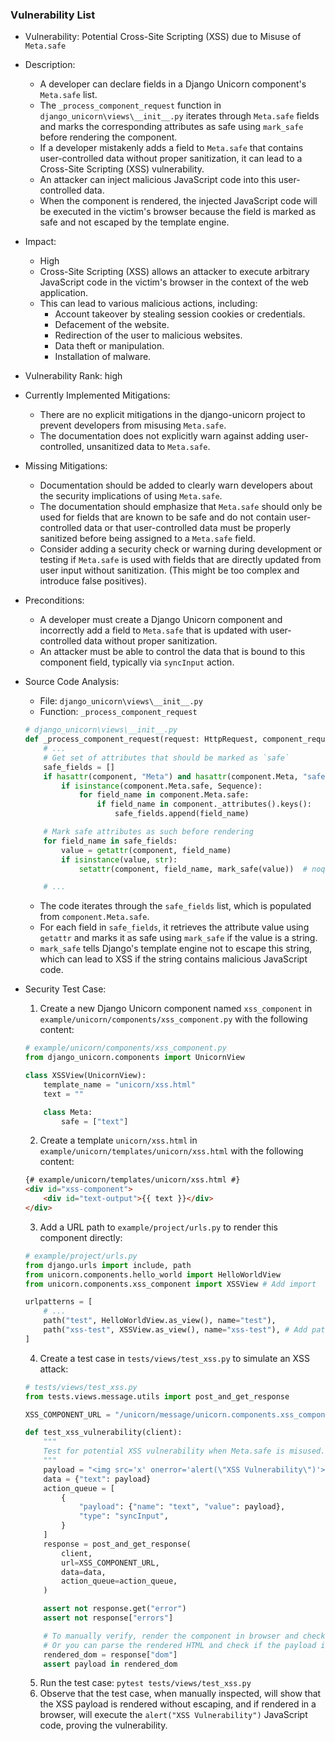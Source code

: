 ### Vulnerability List

- Vulnerability: Potential Cross-Site Scripting (XSS) due to Misuse of `Meta.safe`

- Description:
    - A developer can declare fields in a Django Unicorn component's `Meta.safe` list.
    - The `_process_component_request` function in `django_unicorn\views\__init__.py` iterates through `Meta.safe` fields and marks the corresponding attributes as safe using `mark_safe` before rendering the component.
    - If a developer mistakenly adds a field to `Meta.safe` that contains user-controlled data without proper sanitization, it can lead to a Cross-Site Scripting (XSS) vulnerability.
    - An attacker can inject malicious JavaScript code into this user-controlled data.
    - When the component is rendered, the injected JavaScript code will be executed in the victim's browser because the field is marked as safe and not escaped by the template engine.

- Impact:
    - High
    - Cross-Site Scripting (XSS) allows an attacker to execute arbitrary JavaScript code in the victim's browser in the context of the web application.
    - This can lead to various malicious actions, including:
        - Account takeover by stealing session cookies or credentials.
        - Defacement of the website.
        - Redirection of the user to malicious websites.
        - Data theft or manipulation.
        - Installation of malware.

- Vulnerability Rank: high

- Currently Implemented Mitigations:
    - There are no explicit mitigations in the django-unicorn project to prevent developers from misusing `Meta.safe`.
    - The documentation does not explicitly warn against adding user-controlled, unsanitized data to `Meta.safe`.

- Missing Mitigations:
    - Documentation should be added to clearly warn developers about the security implications of using `Meta.safe`.
    - The documentation should emphasize that `Meta.safe` should only be used for fields that are known to be safe and do not contain user-controlled data or that user-controlled data must be properly sanitized before being assigned to a `Meta.safe` field.
    - Consider adding a security check or warning during development or testing if `Meta.safe` is used with fields that are directly updated from user input without sanitization. (This might be too complex and introduce false positives).

- Preconditions:
    - A developer must create a Django Unicorn component and incorrectly add a field to `Meta.safe` that is updated with user-controlled data without proper sanitization.
    - An attacker must be able to control the data that is bound to this component field, typically via `syncInput` action.

- Source Code Analysis:
    - File: `django_unicorn\views\__init__.py`
    - Function: `_process_component_request`
    ```python
    # django_unicorn\views\__init__.py
    def _process_component_request(request: HttpRequest, component_request: ComponentRequest) -> Dict:
        # ...
        # Get set of attributes that should be marked as `safe`
        safe_fields = []
        if hasattr(component, "Meta") and hasattr(component.Meta, "safe"):
            if isinstance(component.Meta.safe, Sequence):
                for field_name in component.Meta.safe:
                    if field_name in component._attributes().keys():
                        safe_fields.append(field_name)

        # Mark safe attributes as such before rendering
        for field_name in safe_fields:
            value = getattr(component, field_name)
            if isinstance(value, str):
                setattr(component, field_name, mark_safe(value))  # noqa: S308

        # ...
    ```
    - The code iterates through the `safe_fields` list, which is populated from `component.Meta.safe`.
    - For each field in `safe_fields`, it retrieves the attribute value using `getattr` and marks it as safe using `mark_safe` if the value is a string.
    - `mark_safe` tells Django's template engine not to escape this string, which can lead to XSS if the string contains malicious JavaScript code.

- Security Test Case:
    1. Create a new Django Unicorn component named `xss_component` in `example/unicorn/components/xss_component.py` with the following content:
    ```python
    # example/unicorn/components/xss_component.py
    from django_unicorn.components import UnicornView

    class XSSView(UnicornView):
        template_name = "unicorn/xss.html"
        text = ""

        class Meta:
            safe = ["text"]
    ```
    2. Create a template `unicorn/xss.html` in `example/unicorn/templates/unicorn/xss.html` with the following content:
    ```html
    {# example/unicorn/templates/unicorn/xss.html #}
    <div id="xss-component">
        <div id="text-output">{{ text }}</div>
    </div>
    ```
    3. Add a URL path to `example/project/urls.py` to render this component directly:
    ```python
    # example/project/urls.py
    from django.urls import include, path
    from unicorn.components.hello_world import HelloWorldView
    from unicorn.components.xss_component import XSSView # Add import

    urlpatterns = [
        # ...
        path("test", HelloWorldView.as_view(), name="test"),
        path("xss-test", XSSView.as_view(), name="xss-test"), # Add path
    ]
    ```
    4. Create a test case in `tests/views/test_xss.py` to simulate an XSS attack:
    ```python
    # tests/views/test_xss.py
    from tests.views.message.utils import post_and_get_response

    XSS_COMPONENT_URL = "/unicorn/message/unicorn.components.xss_component.XSSView"

    def test_xss_vulnerability(client):
        """
        Test for potential XSS vulnerability when Meta.safe is misused.
        """
        payload = "<img src='x' onerror='alert(\"XSS Vulnerability\")'>"
        data = {"text": payload}
        action_queue = [
            {
                "payload": {"name": "text", "value": payload},
                "type": "syncInput",
            }
        ]
        response = post_and_get_response(
            client,
            url=XSS_COMPONENT_URL,
            data=data,
            action_queue=action_queue,
        )

        assert not response.get("error")
        assert not response["errors"]

        # To manually verify, render the component in browser and check for alert box.
        # Or you can parse the rendered HTML and check if the payload is present without escaping.
        rendered_dom = response["dom"]
        assert payload in rendered_dom
    ```
    5. Run the test case: `pytest tests/views/test_xss.py`
    6. Observe that the test case, when manually inspected, will show that the XSS payload is rendered without escaping, and if rendered in a browser, will execute the `alert("XSS Vulnerability")` JavaScript code, proving the vulnerability.
